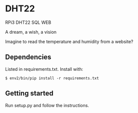 # DHT22
RPi3 DHT22 SQL WEB

A dream, a wish, a vision

Imagine to read the temperature and humidity from a website?

## Dependencies

 Listed in requirements.txt. Install with:

    $ env2/bin/pip install -r requirements.txt

## Getting started

Run setup.py and follow the instructions.